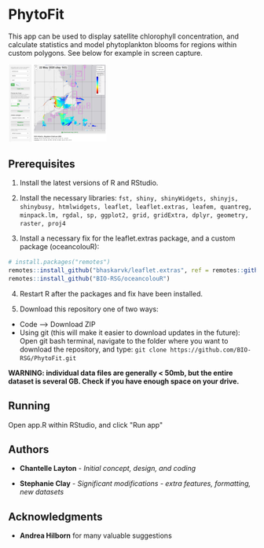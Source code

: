 # PhytoFit

This app can be used to display satellite chlorophyll concentration, and calculate statistics and model phytoplankton blooms for regions within custom polygons. See below for example in screen capture.

<a target="_blank" href="images/screencap01.png">
<img src="images/screencap01.png" alt="screencap" width="200"/>
</a>


## Prerequisites

1. Install the latest versions of R and RStudio.

2. Install the necessary libraries:
`fst, shiny, shinyWidgets, shinyjs, shinybusy, htmlwidgets, leaflet, leaflet.extras, leafem, quantreg, minpack.lm, rgdal, sp, ggplot2, grid, gridExtra, dplyr, geometry, raster, proj4`

3. Install a necessary fix for the leaflet.extras package, and a custom package (oceancolouR):
``` r
# install.packages("remotes")
remotes::install_github("bhaskarvk/leaflet.extras", ref = remotes::github_pull("184"))
remotes::install_github("BIO-RSG/oceancolouR")
```

4. Restart R after the packages and fix have been installed.

5. Download this repository one of two ways:  

- Code --> Download ZIP  
- Using git (this will make it easier to download updates in the future): Open git bash terminal, navigate to the folder where you want to download the repository, and type: `git clone https://github.com/BIO-RSG/PhytoFit.git`  

**WARNING: individual data files are generally < 50mb, but the entire dataset is several GB. Check if you have enough space on your drive.**


## Running

Open app.R within RStudio, and click "Run app"


## Authors

* **Chantelle Layton** - *Initial concept, design, and coding*

* **Stephanie Clay** - *Significant modifications - extra features, formatting, new datasets*

## Acknowledgments

* **Andrea Hilborn** for many valuable suggestions

